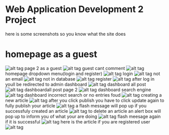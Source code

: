 # Web Application Development 2 Project

here is some screenshots so you know what the site does

# homepage as a guest
![alt tag](https://github.com/mdash131/wad-2-proj/blob/master/Project%20Documentation/home%20page(guest).PNG)
page 2 as a guest
![alt tag](https://github.com/mdash131/wad-2-proj/blob/master/Project%20Documentation/home%20page%202%20(guest).PNG)
guest cant comment
![alt tag](https://github.com/mdash131/wad-2-proj/blob/master/Project%20Documentation/homepage(guest%20cant%20comment).PNG)
homepage dropdown menu(login and register)
![alt tag](https://github.com/mdash131/wad-2-proj/blob/master/Project%20Documentation/home%20page(login%2Cregister).PNG)
login
![alt tag](https://github.com/mdash131/wad-2-proj/blob/master/Project%20Documentation/login.PNG)
not an email
![alt tag](https://github.com/mdash131/wad-2-proj/blob/master/Project%20Documentation/login(not%20email%20add).png)
not in database
![alt tag](https://github.com/mdash131/wad-2-proj/blob/master/Project%20Documentation/login(user%20not%20in%20DB).PNG)
register
![alt tag](https://github.com/mdash131/wad-2-proj/blob/master/Project%20Documentation/register.PNG)
after log in youll be redirected to admin dashboard
![alt tag](https://github.com/mdash131/wad-2-proj/blob/master/Project%20Documentation/dashboard(dropdowns).PNG)
dashboard all post
![alt tag](https://github.com/mdash131/wad-2-proj/blob/master/Project%20Documentation/dashboard(all%20post).PNG)
dashboardall post page 2
![alt tag](https://github.com/mdash131/wad-2-proj/blob/master/Project%20Documentation/dashboard(page%202).PNG)
dashboard search engine
![alt tag](https://github.com/mdash131/wad-2-proj/blob/master/Project%20Documentation/dashboard(correct%20search).PNG)
dashboard incorrect search or no entries foud
![alt tag](https://github.com/mdash131/wad-2-proj/blob/master/Project%20Documentation/dashboard(search%20not%20found).PNG)
creating a new article
![alt tag](https://github.com/mdash131/wad-2-proj/blob/master/Project%20Documentation/dashboard(create%20article).PNG)
after you click publish you have to click update again to fully publish your article
![alt tag](https://github.com/mdash131/wad-2-proj/blob/master/Project%20Documentation/dashboard(confirm%20or%20edit).PNG)
a flash message will pop up if you successfuly created an article
![alt tag](https://github.com/mdash131/wad-2-proj/blob/master/Project%20Documentation/dashboard(article%20created).PNG)
to delete an article an alert box will pop up to inform you of what your are doing 
![alt tag](https://github.com/mdash131/wad-2-proj/blob/master/Project%20Documentation/dashboard(delete%20article).PNG)
flash meesage again if it is successful
![alt tag](https://github.com/mdash131/wad-2-proj/blob/master/Project%20Documentation/dashboard(delete).PNG)
here is the article if you are registered user
![alt tag](https://github.com/mdash131/wad-2-proj/blob/master/Project%20Documentation/home%20page(user%20comment).PNG)
